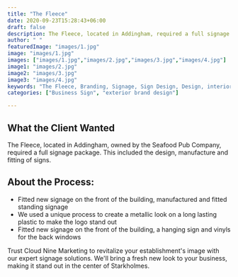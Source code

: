 ```yaml
---
title: "The Fleece"
date: 2020-09-23T15:28:43+06:00
draft: false
description: The Fleece, located in Addingham, required a full signage package. This included the design, manufacture and fitting of signs.
author: " "
featuredImage: "images/1.jpg"
image: "images/1.jpg"
images: ["images/1.jpg","images/2.jpg","images/3.jpg","images/4.jpg"]
image1: "images/2.jpg"
image2: "images/3.jpg"
image3: "images/4.jpg"
keywords: "The Fleece, Branding, Signage, Sign Design, Design, interior signage, exterior design"
categories: ["Business Sign", "exterior brand design"]

---
```

## What the Client Wanted
The Fleece, located in Addingham, owned by the Seafood Pub Company, required a full signage package. This included the design, manufacture and fitting of signs.

## About the Process:
- Fitted new signage on the front of the building, manufactured and fitted standing signage
- We used a unique process to create a metallic look on a long lasting plastic to make the logo stand out
- Fitted new signage on the front of the building, a hanging sign and vinyls for the back windows



Trust Cloud Nine Marketing to revitalize your establishment's image with our expert signage solutions. We'll bring a fresh new look to your business, making it stand out in the center of Starkholmes.

